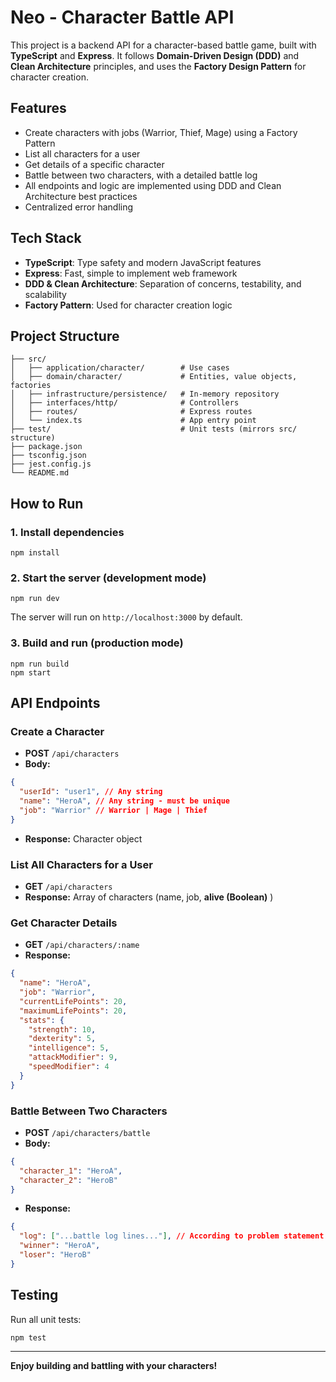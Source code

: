 # Neo - Character Battle API

This project is a backend API for a character-based battle game, built with **TypeScript** and **Express**. It follows **Domain-Driven Design (DDD)** and **Clean Architecture** principles, and uses the **Factory Design Pattern** for character creation.

## Features
- Create characters with jobs (Warrior, Thief, Mage) using a Factory Pattern
- List all characters for a user
- Get details of a specific character
- Battle between two characters, with a detailed battle log
- All endpoints and logic are implemented using DDD and Clean Architecture best practices
- Centralized error handling

## Tech Stack
- **TypeScript**: Type safety and modern JavaScript features
- **Express**: Fast, simple to implement web framework
- **DDD & Clean Architecture**: Separation of concerns, testability, and scalability
- **Factory Pattern**: Used for character creation logic

## Project Structure
```
├── src/
│   ├── application/character/        # Use cases
│   ├── domain/character/             # Entities, value objects, factories
│   ├── infrastructure/persistence/   # In-memory repository
│   ├── interfaces/http/              # Controllers
│   ├── routes/                       # Express routes
│   └── index.ts                      # App entry point
├── test/                             # Unit tests (mirrors src/ structure)
├── package.json
├── tsconfig.json
├── jest.config.js
└── README.md
```

## How to Run

### 1. Install dependencies
```
npm install
```

### 2. Start the server (development mode)
```
npm run dev
```
The server will run on `http://localhost:3000` by default.

### 3. Build and run (production mode)
```
npm run build
npm start
```

## API Endpoints

### Create a Character
- **POST** `/api/characters`
- **Body:**
```json
{
  "userId": "user1", // Any string
  "name": "HeroA", // Any string - must be unique
  "job": "Warrior" // Warrior | Mage | Thief
}
```
- **Response:** Character object

### List All Characters for a User
- **GET** `/api/characters`
- **Response:** Array of characters (name, job, **alive (Boolean)** )

### Get Character Details
- **GET** `/api/characters/:name`
- **Response:**
```json
{
  "name": "HeroA",
  "job": "Warrior",
  "currentLifePoints": 20,
  "maximumLifePoints": 20,
  "stats": {
    "strength": 10,
    "dexterity": 5,
    "intelligence": 5,
    "attackModifier": 9,
    "speedModifier": 4
  }
}
```

### Battle Between Two Characters
- **POST** `/api/characters/battle`
- **Body:**
```json
{
  "character_1": "HeroA",
  "character_2": "HeroB"
}
```
- **Response:**
```json
{
  "log": ["...battle log lines..."], // According to problem statement
  "winner": "HeroA",
  "loser": "HeroB"
}
```

## Testing
Run all unit tests:
```
npm test
```

---

**Enjoy building and battling with your characters!** 